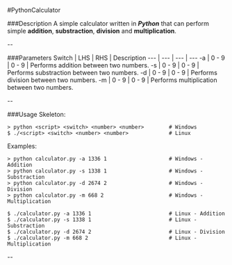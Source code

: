 #PythonCalculator

###Description
A simple calculator written in ***Python*** that can perform simple **addition**, **substraction**, **division** and **multiplication**.

--

###Parameters
Switch | LHS | RHS | Description
--- | --- | --- | ---
-a | 0 - 9 | 0 - 9 | Performs addition between two numbers.
-s | 0 - 9 | 0 - 9 | Performs substraction between two numbers.
-d | 0 - 9 | 0 - 9 | Performs division between two numbers.
-m | 0 - 9 | 0 - 9 | Performs multiplication between two numbers.

--

###Usage
Skeleton:
```
> python <script> <switch> <number> <number>        # Windows
$ ./<script> <switch> <number> <number>             # Linux
```
Examples:
```
> python calculator.py -a 1336 1                    # Windows - Addition
> python calculator.py -s 1338 1                    # Windows - Substraction
> python calculator.py -d 2674 2                    # Windows - Division
> python calculator.py -m 668 2                     # Windows - Multiplication

$ ./calculator.py -a 1336 1                         # Linux - Addition
$ ./calculator.py -s 1338 1                         # Linux - Substraction
$ ./calculator.py -d 2674 2                         # Linux - Division
$ ./calculator.py -m 668 2                          # Linux - Multiplication
```
--
